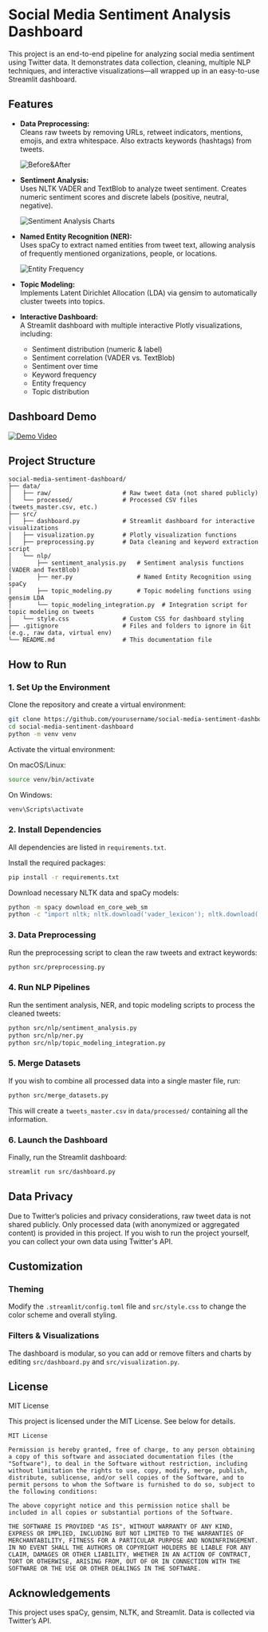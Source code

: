 # Social Media Sentiment Analysis Dashboard

This project is an end-to-end pipeline for analyzing social media sentiment using Twitter data. It demonstrates data collection, cleaning, multiple NLP techniques, and interactive visualizations—all wrapped up in an easy-to-use Streamlit dashboard.

## Features

- **Data Preprocessing:**  
  Cleans raw tweets by removing URLs, retweet indicators, mentions, emojis, and extra whitespace. Also extracts keywords (hashtags) from tweets.

    ![Before&After](images/tweet_preprocessing_visualization.png)
   
- **Sentiment Analysis:**  
  Uses NLTK VADER and TextBlob to analyze tweet sentiment. Creates numeric sentiment scores and discrete labels (positive, neutral, negative).

    ![Sentiment Analysis Charts](images/Sentiment_Distribution.png)

- **Named Entity Recognition (NER):**  
  Uses spaCy to extract named entities from tweet text, allowing analysis of frequently mentioned organizations, people, or locations.

  ![Entity Frequency](images/Entity_Frequency.png)
    
- **Topic Modeling:**  
  Implements Latent Dirichlet Allocation (LDA) via gensim to automatically cluster tweets into topics.

- **Interactive Dashboard:**  
  A Streamlit dashboard with multiple interactive Plotly visualizations, including:
  - Sentiment distribution (numeric & label)
  - Sentiment correlation (VADER vs. TextBlob)
  - Sentiment over time
  - Keyword frequency
  - Entity frequency
  - Topic distribution
## Dashboard Demo

  [![Demo Video](images/video_thumbnail.png)](https://youtu.be/ZFNfYhIC2qc)

## Project Structure

```
social-media-sentiment-dashboard/
├── data/
│   ├── raw/                    # Raw tweet data (not shared publicly)
│   └── processed/              # Processed CSV files (tweets_master.csv, etc.)
├── src/
│   ├── dashboard.py            # Streamlit dashboard for interactive visualizations
│   ├── visualization.py        # Plotly visualization functions
│   ├── preprocessing.py        # Data cleaning and keyword extraction script
│   └── nlp/
│       ├── sentiment_analysis.py   # Sentiment analysis functions (VADER and TextBlob)
│       ├── ner.py                  # Named Entity Recognition using spaCy
│       ├── topic_modeling.py       # Topic modeling functions using gensim LDA
│       └── topic_modeling_integration.py  # Integration script for topic modeling on tweets
│   └── style.css               # Custom CSS for dashboard styling
├── .gitignore                  # Files and folders to ignore in Git (e.g., raw data, virtual env)
└── README.md                   # This documentation file
```

## How to Run

### 1. Set Up the Environment

Clone the repository and create a virtual environment:

```bash
git clone https://github.com/yourusername/social-media-sentiment-dashboard.git
cd social-media-sentiment-dashboard
python -m venv venv
```

Activate the virtual environment:

On macOS/Linux:
```bash
source venv/bin/activate
```

On Windows:
```bash
venv\Scripts\activate
```

### 2. Install Dependencies

All dependencies are listed in `requirements.txt`.

Install the required packages:
```bash
pip install -r requirements.txt
```

Download necessary NLTK data and spaCy models:
```bash
python -m spacy download en_core_web_sm
python -c "import nltk; nltk.download('vader_lexicon'); nltk.download('stopwords')"
```

### 3. Data Preprocessing

Run the preprocessing script to clean the raw tweets and extract keywords:
```bash
python src/preprocessing.py
```
### 4. Run NLP Pipelines

Run the sentiment analysis, NER, and topic modeling scripts to process the cleaned tweets:
```bash
python src/nlp/sentiment_analysis.py
python src/nlp/ner.py
python src/nlp/topic_modeling_integration.py
```

### 5. Merge Datasets

If you wish to combine all processed data into a single master file, run:
```bash
python src/merge_datasets.py
```
This will create a `tweets_master.csv` in `data/processed/` containing all the information.

### 6. Launch the Dashboard

Finally, run the Streamlit dashboard:
```bash
streamlit run src/dashboard.py
```

## Data Privacy

Due to Twitter’s policies and privacy considerations, raw tweet data is not shared publicly. Only processed data (with anonymized or aggregated content) is provided in this project. If you wish to run the project yourself, you can collect your own data using Twitter's API.

## Customization

### Theming

Modify the `.streamlit/config.toml` file and `src/style.css` to change the color scheme and overall styling.

### Filters & Visualizations

The dashboard is modular, so you can add or remove filters and charts by editing `src/dashboard.py` and `src/visualization.py`.

## License

MIT License

This project is licensed under the MIT License. See below for details.

```
MIT License

Permission is hereby granted, free of charge, to any person obtaining a copy of this software and associated documentation files (the "Software"), to deal in the Software without restriction, including without limitation the rights to use, copy, modify, merge, publish, distribute, sublicense, and/or sell copies of the Software, and to permit persons to whom the Software is furnished to do so, subject to the following conditions:

The above copyright notice and this permission notice shall be included in all copies or substantial portions of the Software.

THE SOFTWARE IS PROVIDED "AS IS", WITHOUT WARRANTY OF ANY KIND, EXPRESS OR IMPLIED, INCLUDING BUT NOT LIMITED TO THE WARRANTIES OF MERCHANTABILITY, FITNESS FOR A PARTICULAR PURPOSE AND NONINFRINGEMENT. IN NO EVENT SHALL THE AUTHORS OR COPYRIGHT HOLDERS BE LIABLE FOR ANY CLAIM, DAMAGES OR OTHER LIABILITY, WHETHER IN AN ACTION OF CONTRACT, TORT OR OTHERWISE, ARISING FROM, OUT OF OR IN CONNECTION WITH THE SOFTWARE OR THE USE OR OTHER DEALINGS IN THE SOFTWARE.
```

## Acknowledgements

This project uses spaCy, gensim, NLTK, and Streamlit. Data is collected via Twitter’s API.